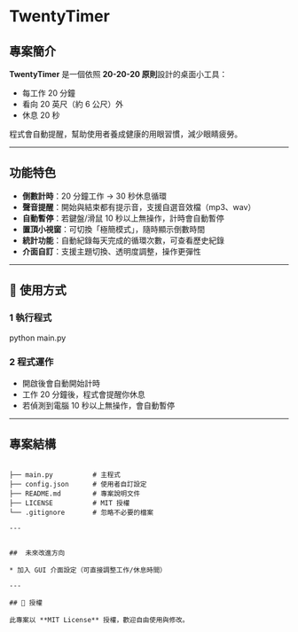 # TwentyTimer 

##  專案簡介
**TwentyTimer** 是一個依照 **20-20-20 原則**設計的桌面小工具：  
- 每工作 20 分鐘  
- 看向 20 英尺（約 6 公尺）外  
- 休息 20 秒  

程式會自動提醒，幫助使用者養成健康的用眼習慣，減少眼睛疲勞。  

---

##  功能特色
-  **倒數計時**：20 分鐘工作 → 30 秒休息循環  
-  **聲音提醒**：開始與結束都有提示音，支援自選音效檔（mp3、wav）  
-  **自動暫停**：若鍵盤/滑鼠 10 秒以上無操作，計時會自動暫停  
-  **置頂小視窗**：可切換「極簡模式」，隨時顯示倒數時間  
-  **統計功能**：自動紀錄每天完成的循環次數，可查看歷史紀錄  
-  **介面自訂**：支援主題切換、透明度調整，操作更彈性  


---

## 🚀 使用方式


### 1 執行程式

python main.py


### 2 程式運作

* 開啟後會自動開始計時
* 工作 20 分鐘後，程式會提醒你休息
* 若偵測到電腦 10 秒以上無操作，會自動暫停

---


##  專案結構

```

├── main.py          # 主程式
├── config.json      # 使用者自訂設定
├── README.md        # 專案說明文件
├── LICENSE          # MIT 授權
└── .gitignore       # 忽略不必要的檔案

---


##  未來改進方向

* 加入 GUI 介面設定（可直接調整工作/休息時間）

---

## 📜 授權

此專案以 **MIT License** 授權，歡迎自由使用與修改。
